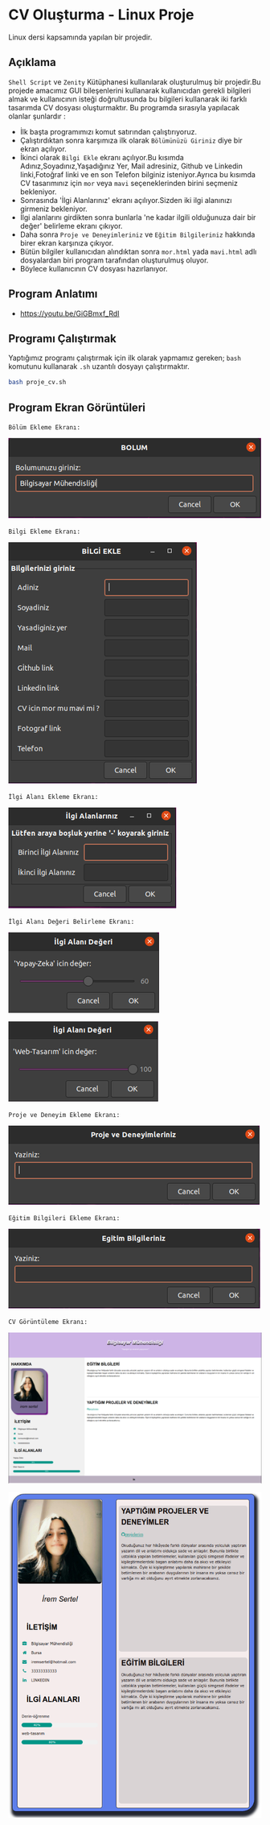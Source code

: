 # CV Oluşturma - Linux Proje
Linux dersi kapsamında yapılan bir projedir.

## Açıklama
 `Shell Script` ve `Zenity` Kütüphanesi kullanılarak oluşturulmuş bir projedir.Bu projede amacımız GUI bileşenlerini kullanarak kullanıcıdan
 gerekli bilgileri almak ve kullanıcının isteği doğrultusunda bu bilgileri kullanarak iki farklı tasarımda CV dosyası oluşturmaktır. Bu programda sırasıyla yapılacak olanlar şunlardır : 
- İlk başta programımızı komut satırından çalıştırıyoruz.
- Çalıştırdıktan sonra karşımıza ilk olarak `Bölümünüzü Giriniz` diye bir ekran açılıyor.
- İkinci olarak `Bilgi Ekle` ekranı açılıyor.Bu kısımda Adınız,Soyadınız,Yaşadığınız Yer, Mail adresiniz, Github ve Linkedin linki,Fotoğraf linki ve en son Telefon bilginiz isteniyor.Ayrıca bu kısımda CV tasarımınız için `mor` veya `mavi` seçeneklerinden birini seçmeniz bekleniyor.
- Sonrasında 'İlgi Alanlarınız' ekranı açılıyor.Sizden iki ilgi alanınızı girmeniz bekleniyor.
- İlgi alanlarını girdikten sonra bunlarla 'ne kadar ilgili olduğunuza dair bir değer' belirleme ekranı çıkıyor. 
- Daha sonra `Proje ve Deneyimleriniz` ve `Eğitim Bilgileriniz` hakkında birer ekran karşınıza çıkıyor.
- Bütün bilgiler kullanıcıdan alındıktan sonra `mor.html` yada `mavi.html` adlı dosyalardan biri program tarafından oluşturulmuş oluyor.
- Böylece kullanıcının CV dosyası hazırlanıyor.

## Program Anlatımı
- https://youtu.be/GiGBmxf_RdI

## Programı Çalıştırmak
Yaptığımız programı çalıştırmak için ilk olarak yapmamız gereken;
`bash` komutunu kullanarak `.sh` uzantılı dosyayı çalıştırmaktır.
```sh
bash proje_cv.sh
```

## Program Ekran Görüntüleri
`Bölüm Ekleme Ekranı:`

![Bolum](https://github.com/iremsertel/CV_Olusturma_Proje/blob/main/Resimler/Ekran1.PNG)

`Bilgi Ekleme Ekranı:`

![Bilgiekleme](https://github.com/iremsertel/CV_Olusturma_Proje/blob/main/Resimler/Ekran2.PNG)

`İlgi Alanı Ekleme Ekranı:`

![İlgiAlanı](https://github.com/iremsertel/CV_Olusturma_Proje/blob/main/Resimler/Ekran3.PNG)

`İlgi Alanı Değeri Belirleme Ekranı:`

![İlgiAlanıDeger](https://github.com/iremsertel/CV_Olusturma_Proje/blob/main/Resimler/Ekran4.PNG)

![İlgiAlanıDeger2](https://github.com/iremsertel/CV_Olusturma_Proje/blob/main/Resimler/Ekran5.PNG)

`Proje ve Deneyim Ekleme Ekranı:`

![Deneyim](https://github.com/iremsertel/CV_Olusturma_Proje/blob/main/Resimler/Ekran6.PNG)

`Eğitim Bilgileri Ekleme Ekranı:`

![Eğitimbilgileri](https://github.com/iremsertel/CV_Olusturma_Proje/blob/main/Resimler/Ekran7.PNG)

`CV Görüntüleme Ekranı:`

![CVmor](https://github.com/iremsertel/CV_Olusturma_Proje/blob/main/Resimler/Ekran8.PNG)

![CVmavi](https://github.com/iremsertel/CV_Olusturma_Proje/blob/main/Resimler/Ekran9.PNG)

